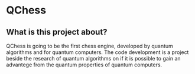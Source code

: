 # QChess
## What is this project about?
QChess is going to be the first chess engine, developed by quantum algorithms and for quantum computers. The code development is a project beside the research of quantum algorithms on if it is possible to gain an advantege from the quantum properties of quantum computers.
